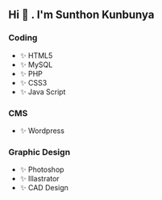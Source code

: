 ## Hi 👋 . I'm Sunthon Kunbunya

### Coding
- ✨ HTML5
- ✨ MySQL
- ✨ PHP
- ✨ CSS3
- ✨ Java Script

### CMS
- ✨ Wordpress

### Graphic Design
- ✨ Photoshop
- ✨ Illastrator
- ✨ CAD Design

<!--
**kunbunya/kunbunya** is a ✨ _special_ ✨ repository because its `README.md` (this file) appears on your GitHub profile.

Here are some ideas to get you started:

- 🔭 I’m currently working on ...
- 🌱 I’m currently learning ...
- 👯 I’m looking to collaborate on ...
- 🤔 I’m looking for help with ...
- 💬 Ask me about ...
- 📫 How to reach me: ...
- 😄 Pronouns: ...
- ⚡ Fun fact: ...
-->
